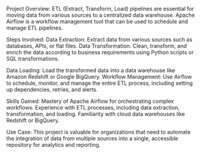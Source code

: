 Project Overview: 
ETL (Extract, Transform, Load) pipelines are essential for moving data from various sources to a centralized data warehouse. Apache Airflow is a workflow management tool that can be used to schedule and manage ETL pipelines.

Steps Involved:
Data Extraction: Extract data from various sources such as databases, APIs, or flat files.
Data Transformation: Clean, transform, and enrich the data according to business requirements using Python scripts or SQL transformations.

Data Loading: 
Load the transformed data into a data warehouse like Amazon Redshift or Google BigQuery.
Workflow Management: Use Airflow to schedule, monitor, and manage the entire ETL process, including setting up dependencies, retries, and alerts.

Skills Gained:
Mastery of Apache Airflow for orchestrating complex workflows.
Experience with ETL processes, including data extraction, transformation, and loading.
Familiarity with cloud data warehouses like Redshift or BigQuery.

Use Case:
This project is valuable for organizations that need to automate the integration of data from multiple sources into a single, accessible repository for analytics and reporting.